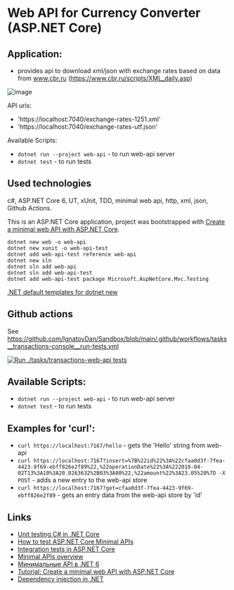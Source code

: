 # Web API for Currency Converter (ASP.NET Core)

## Application:
 - provides api to download xml/json with exchange rates based on data from www.cbr.ru (https://www.cbr.ru/scripts/XML_daily.asp)

![image](https://user-images.githubusercontent.com/2094015/185815269-6f5abf90-6a63-496a-a9a5-75581d02b1ab.png)

API urls:
- 'https://localhost:7040/exchange-rates-1251.xml'
- 'https://localhost:7040/exchange-rates-utf.json'

Available Scripts:

- `dotnet run --project web-api` - to run web-api server
- `dotnet test` - to run tests

## Used technologies
c#, ASP.NET Core 6, UT, xUnit, TDD, minimal web api, http, xml, json, Github Actions.

This is an ASP.NET Core application, project was bootstrapped with [Create a minimal web API with ASP.NET Core](https://docs.microsoft.com/en-us/aspnet/core/tutorials/min-web-api?view=aspnetcore-6.0&tabs=visual-studio).

```
dotnet new web -o web-api
dotnet new xunit -o web-api-test
dotnet add web-api-test reference web-api
dotnet new sln
dotnet sln add web-api
dotnet sln add web-api-test
dotnet add web-api-test package Microsoft.AspNetCore.Mvc.Testing
```
[.NET default templates for dotnet new](https://docs.microsoft.com/en-us/dotnet/core/tools/dotnet-new-sdk-templates#test)

## Github actions
See https://github.com/IgnatovDan/Sandbox/blob/main/.github/workflows/tasks__transactions-console__run-tests.yml

[![Run ./tasks/transactions-web-api tests](https://github.com/IgnatovDan/Sandbox/actions/workflows/tasks__transactions-web-api__run-tests.yml/badge.svg?branch=main)](https://github.com/IgnatovDan/Sandbox/actions/workflows/tasks__transactions-web-api__run-tests.yml)

## Available Scripts:

- `dotnet run --project web-api` - to run web-api server
- `dotnet test` - to run tests

## Examples for 'curl':
- `curl https://localhost:7167/hello` - gets the 'Hello' string from web-api
- `curl https://localhost:7167?insert=%7B%22id%22%3A%22cfaa0d3f-7fea-4423-9f69-ebff826e2f89%22,%22operationDate%22%3A%222019-04-02T13%3A10%3A20.0263632%2B03%3A00%22,%22amount%22%3A23.05%20%7D -X POST` - adds a new entry to the web-api store
- `curl https://localhost:7167?get=cfaa0d3f-7fea-4423-9f69-ebff826e2f89` - gets an entry data from the web-api store by 'id'

## Links
- [Unit testing C# in .NET Core](https://docs.microsoft.com/en-us/dotnet/core/testing/unit-testing-with-dotnet-test)
- [How to test ASP.NET Core Minimal APIs](https://www.twilio.com/blog/test-aspnetcore-minimal-apis)
- [Integration tests in ASP.NET Core](https://docs.microsoft.com/en-us/aspnet/core/test/integration-tests?view=aspnetcore-6.0)
- [Minimal APIs overview](https://docs.microsoft.com/en-us/aspnet/core/fundamentals/minimal-apis?view=aspnetcore-6.0)
- [Минимальные API в .NET 6](https://habr.com/ru/company/otus/blog/666676/)
- [Tutorial: Create a minimal web API with ASP.NET Core](https://docs.microsoft.com/en-us/aspnet/core/tutorials/min-web-api?view=aspnetcore-6.0&tabs=visual-studio-code)
- [Dependency injection in .NET](https://docs.microsoft.com/en-us/dotnet/core/extensions/dependency-injection)
